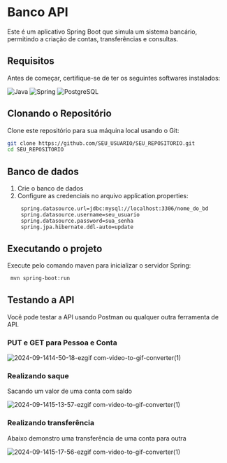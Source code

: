 # Banco API

Este é um aplicativo Spring Boot que simula um sistema bancário, permitindo a criação de contas, transferências e consultas. 

## Requisitos

Antes de começar, certifique-se de ter os seguintes softwares instalados:

![Java](https://img.shields.io/badge/java-%23ED8B00.svg?style=for-the-badge&logo=openjdk&logoColor=white)
![Spring](https://img.shields.io/badge/spring-%236DB33F.svg?style=for-the-badge&logo=spring&logoColor=white)
![PostgreSQL](https://img.shields.io/badge/PostgreSQL-316192?style=for-the-badge&logo=postgresql&logoColor=white)

## Clonando o Repositório

Clone este repositório para sua máquina local usando o Git:

```bash
git clone https://github.com/SEU_USUARIO/SEU_REPOSITORIO.git
cd SEU_REPOSITORIO
```
## Banco de dados
1. Crie o banco de dados
2. Configure as credenciais no arquivo application.properties:
   ```properties
    spring.datasource.url=jdbc:mysql://localhost:3306/nome_do_bd
    spring.datasource.username=seu_usuario
    spring.datasource.password=sua_senha
    spring.jpa.hibernate.ddl-auto=update

   ```
## Executando o projeto 
 Execute pelo comando maven para inicializar o servidor Spring:
   ```bash
    mvn spring-boot:run
   ```
## Testando a API
Você pode testar a API usando Postman ou qualquer outra ferramenta de API. 
### PUT e GET para Pessoa e Conta

![2024-09-1414-50-18-ezgif com-video-to-gif-converter(1)](https://github.com/user-attachments/assets/b7bee586-d0ae-4b2c-8dee-3fa56d111e5a)


### Realizando saque
Sacando um valor de uma conta com saldo



![2024-09-1415-13-57-ezgif com-video-to-gif-converter(1)](https://github.com/user-attachments/assets/a13521b1-b8db-4775-a3a8-e39856dfeb04)


### Realizando transferência
Abaixo demonstro uma transferência de uma conta para outra

![2024-09-1415-17-56-ezgif com-video-to-gif-converter(1)](https://github.com/user-attachments/assets/94879bae-562d-49ab-a291-e485969d66f6)

